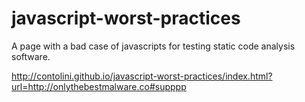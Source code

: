 javascript-worst-practices
==========================

A page with a bad case of javascripts for testing static code analysis software.

http://contolini.github.io/javascript-worst-practices/index.html?url=http://onlythebestmalware.co#supppp<script>alert('yayyyy!')</script>
